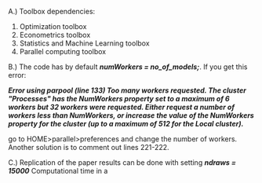 A.) Toolbox dependencies: 
  1. Optimization toolbox
  2. Econometrics toolbox
  3. Statistics and Machine Learning toolbox
  4. Parallel computing toolbox
  
B.) The code has by default **_numWorkers = no_of_models;_**.
If you get this error: 

**_Error using parpool (line 133)
Too many workers requested. The cluster "Processes"
has the NumWorkers property set to a maximum of 6
workers but 32 workers were requested. Either
request a number of workers less than NumWorkers, or
increase the value of the NumWorkers property for
the cluster (up to a maximum of 512 for the Local
cluster)._**

go to HOME>parallel>preferences and change the number of workers. 
Another solution is to comment out lines 221-222.

C.) Replication of the paper results can be done with setting **_ndraws = 15000_**
Computational time in a 
